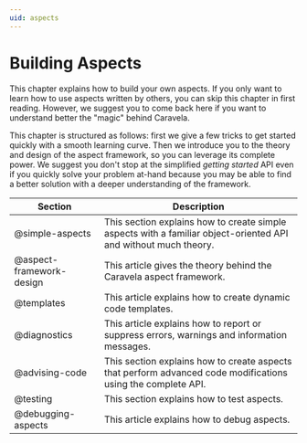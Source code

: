 ```yaml
---
uid: aspects
---
```


# Building Aspects

This chapter explains how to build your own aspects. If you only want to learn how to use aspects written by others, you can skip this chapter in first reading. However, we suggest you to come back here if you want to understand better the "magic" behind Caravela.

This chapter is structured as follows: first we give a few tricks to get started quickly with a smooth learning curve. Then we introduce you to the theory and design of the aspect framework, so you can leverage its complete power. We suggest you don't stop at the simplified _getting started_ API even if you quickly solve your problem at-hand because you may be able to find a better solution with a deeper understanding of the framework.

| Section                  | Description                                                                                                     |
|--------------------------|-----------------------------------------------------------------------------------------------------------------|
| @simple-aspects          | This section explains how to create simple aspects with a familiar object-oriented API and without much theory. |
| @aspect-framework-design | This article gives the theory behind the Caravela aspect framework.                                             |
| @templates               | This article explains how to create dynamic code templates.                                                     |
| @diagnostics             | This article explains how to report or suppress errors, warnings and information messages.                      |
| @advising-code           | This section explains how to create aspects that perform advanced code modifications using the complete API.    |
| @testing                 | This section explains how to test aspects.                                                                      |
| @debugging-aspects       | This article explains how to debug aspects.                                                                     |